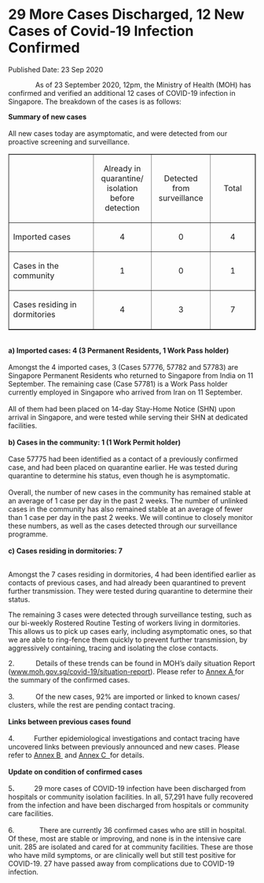 <html>
    <meta http-equiv="Content-Type" content="text/html; charset=utf-8"/>
    <meta charset="utf-8"/>
    <title> 29 More Cases Discharged, 12 New Cases of Covid-19 Infection Confirmed</title>
    <body><h1> 29 More Cases Discharged, 12 New Cases of Covid-19 Infection Confirmed</h1>
    <p>Published Date: 23 Sep 2020</p> <p>&nbsp; &nbsp; &nbsp; &nbsp; &nbsp; &nbsp; &nbsp; As of 23 September 2020, 12pm, the Ministry of Health (MOH) has confirmed and verified an additional 12 cases of COVID-19 infection in Singapore. The breakdown of the cases is as follows:</p><p><strong>Summary of new cases</strong><br><br>All new cases today are asymptomatic, and were detected from our proactive screening and surveillance.<br></p><table border="1" cellspacing="0" cellpadding="0"><tbody><tr><td width="241" valign="top"><p>&nbsp;</p></td><td width="120"><p align="center">Already in quarantine/ isolation before detection</p></td><td width="120"><p align="center">Detected from surveillance</p></td><td width="120"><p align="center">Total</p></td></tr><tr><td width="241" valign="top"><p>Imported cases</p></td><td width="120"><p align="center">4</p></td><td width="120"><p align="center">0</p></td><td width="120"><p align="center">4</p></td></tr><tr><td width="241" valign="top"><p>Cases in the community</p></td><td width="120"><p align="center">1</p></td><td width="120"><p align="center">0</p></td><td width="120"><p align="center">1</p></td></tr><tr><td width="241" valign="top"><p>Cases residing in dormitories</p></td><td width="120"><p align="center">4</p></td><td width="120"><p align="center">3</p></td><td width="120"><p align="center">7</p></td></tr></tbody></table><br><strong>a) Imported cases: 4 (3 Permanent Residents, 1 Work Pass holder)<br></strong><br>Amongst the 4 imported cases, 3 (Cases 57776, 57782 and 57783) are Singapore Permanent Residents who returned to Singapore from India on 11 September. The remaining case (Case 57781) is a Work Pass holder currently employed in Singapore who arrived from Iran on 11 September.<br><br>All of them had been placed on 14-day Stay-Home Notice (SHN) upon arrival in Singapore, and were tested while serving their SHN at dedicated facilities.<br><br><strong>b) Cases in the community: 1 (1 Work Permit holder)</strong><br><br>Case 57775 had been identified as a contact of a previously confirmed case, and had been placed on quarantine earlier. He was tested during quarantine to determine his status, even though he is asymptomatic.<br><br>Overall, the number of new cases in the community has remained stable at an average of 1 case per day in the past 2 weeks. The number of unlinked cases in the community has also remained stable at an average of fewer than 1 case per day in the past 2 weeks.&nbsp;We will continue to closely monitor these numbers, as well as the cases detected through our surveillance programme.<br><br><strong>c) Cases residing in dormitories: 7</strong><p><br>Amongst the 7 cases residing in dormitories, 4 had been identified earlier as contacts of previous cases, and had already been quarantined to prevent further transmission. They were tested during quarantine to determine their status.&nbsp;&nbsp;</p><p>The remaining 3 cases were detected through surveillance testing, such as our bi-weekly Rostered Routine Testing of workers living in dormitories. This allows us to pick up cases early, including asymptomatic ones, so that we are able to ring-fence them quickly to prevent further transmission, by aggressively containing, tracing and isolating the close contacts.</p><p>2.&nbsp; &nbsp; &nbsp; &nbsp; &nbsp; &nbsp;Details of these trends can be found in MOH’s daily situation Report (<a href="http://www.moh.gov.sg/covid-19/situation-report">www.moh.gov.sg/covid-19/situation-report</a>). Please refer to&nbsp;<u><a href="/docs/librariesprovider5/pressroom/press-releases/annex-a-(23-sep).pdf?sfvrsn=24938239_0"><u>Annex A</u>&nbsp;</a></u>for the summary of the confirmed cases.<br><br>3.&nbsp; &nbsp; &nbsp; &nbsp; &nbsp; &nbsp;Of the new cases, 92% are imported or linked to known cases/ clusters, while the rest are pending contact tracing.<br><br><strong>Links between previous cases found<br><br></strong>4.<strong>&nbsp; &nbsp; &nbsp; &nbsp; &nbsp; &nbsp;&nbsp;</strong>Further epidemiological investigations and contact tracing have uncovered links between previously announced and new cases. Please refer to&nbsp;<u><a href="/docs/librariesprovider5/default-document-library/annex-b-(23-sep).pdf?sfvrsn=83b4dd4d_0" title="Annex B ">Annex B </a></u>&nbsp;and&nbsp;<u><a href="/docs/librariesprovider5/default-document-library/annex-c---23-sep.pdf?sfvrsn=b1ef2a3c_0" title="Annex C ">Annex C </a>&nbsp;</u>for details.<br><strong><br>Update on condition of confirmed cases<br><br></strong>5<strong>.&nbsp; &nbsp; &nbsp; &nbsp; &nbsp; &nbsp;&nbsp;</strong>29 more cases of COVID-19 infection have been discharged from hospitals or community isolation facilities. In all, 57,291 have fully recovered from the infection and have been discharged from hospitals or community care facilities.<br><br>6.&nbsp; &nbsp; &nbsp; &nbsp; &nbsp; &nbsp; &nbsp;There are currently 36 confirmed cases who are still in hospital. Of these, most are stable or improving, and none is in the intensive care unit. 285 are isolated and cared for at community facilities. These are those who have mild symptoms, or are clinically well but still test positive for COVID-19. 27 have passed away from complications due to COVID-19 infection.</p></body>
</html>